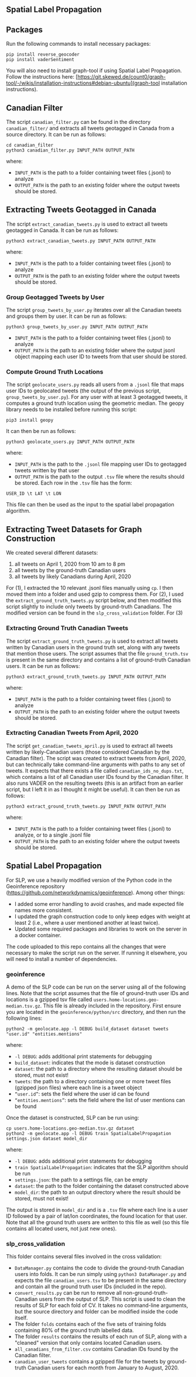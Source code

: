 ## Spatial Label Propagation

## Packages

Run the following commands to install necessary packages:
```
pip install reverse_geocoder
pip install vaderSentiment
```
You will also need to install graph-tool if using Spatial Label Propagation. Follow the instructions here: [https://git.skewed.de/count0/graph-tool/-/wikis/installation-instructions#debian-ubuntu](graph-tool installation instructions).

## Canadian Filter 

The script `canadian_filter.py` can be found in the directory `canadian_filter/` and extracts all tweets geotagged in Canada from a source directory. It can be run as follows:
```
cd canadian_filter
python3 canadian_filter.py INPUT_PATH OUTPUT_PATH
```
where:
* `INPUT_PATH` is the path to a folder containing tweet files (.jsonl) to analyze 
* `OUTPUT_PATH` is the path to an existing folder where the output tweets should be stored.

## Extracting Tweets Geotagged in Canada

The script `extract_canadian_tweets.py` is used to extract all tweets geotagged in Canada. It can be run as follows:
```
python3 extract_canadian_tweets.py INPUT_PATH OUTPUT_PATH
```
where:
* `INPUT_PATH` is the path to a folder containing tweet files (.jsonl) to analyze 
* `OUTPUT_PATH` is the path to an existing folder where the output tweets should be stored.

### Group Geotagged Tweets by User

The script `group_tweets_by_user.py` iterates over all the Canadian tweets and groups them by user. It can be run as follows:
```
python3 group_tweets_by_user.py INPUT_PATH OUTPUT_PATH
```
* `INPUT_PATH` is the path to a folder containing tweet files (.jsonl) to analyze 
* `OUTPUT_PATH` is the path to an existing folder where the output jsonl object mapping each user ID to tweets from that user should be stored.

### Compute Ground Truth Locations

The script `geolocate_users.py` reads all users from a `.jsonl` file that maps user IDs to geolocated tweets (the output of the previous script, `group_tweets_by_user.py`). For any user with at least 3 geotagged tweets, it computes a ground truth location using the geometric median. The geopy library needs to be installed before running this script:
```
pip3 install geopy
```
It can then be run as follows:
```
python3 geolocate_users.py INPUT_PATH OUTPUT_PATH
```
where:
* `INPUT_PATH` is the path to the `.jsonl` file mapping user IDs to geotagged tweets written by that user
* `OUTPUT_PATH` is the path to the output `.tsv` file where the results should be stored. Each row in the `.tsv` file has the form:
```
USER_ID \t LAT \t LON
```
This file can then be used as the input to the spatial label propagation algorithm.

## Extracting Tweet Datasets for Graph Construction

We created several different datasets:
1. all tweets on April 1, 2020 from 10 am to 8 pm
2. all tweets by the ground-truth Canadian users
3. all tweets by likely Canadians during April, 2020

For (1), I extracted the 10 relevant .jsonl files manually using `cp`. I then moved them into a folder and used gzip to compress them. For (2), I used the `extract_ground_truth_tweets.py` script below, and then modified this script slightly to include only tweets by ground-truth Canadians. The modified version can be found in the `slp_cross_validation` folder. For (3) 

### Extracting Ground Truth Canadian Tweets

The script `extract_ground_truth_tweets.py` is used to extract all tweets written by Canadian users in the ground truth set, along with any tweets that mention those users. The script assumes that the file `ground_truth.tsv` is present in the same directory and contains a list of ground-truth Canadian users. It can be run as follows:
```
python3 extract_ground_truth_tweets.py INPUT_PATH OUTPUT_PATH
```
where:
* `INPUT_PATH` is the path to a folder containing tweet files (.jsonl) to analyze 
* `OUTPUT_PATH` is the path to an existing folder where the output tweets should be stored.

### Extracting Canadian Tweets From April, 2020

The script `get_canadian_tweets_april.py` is used to extract all tweets written by likely-Canadian users (those considered Canadian by the Canadian filter). The script was created to extract tweets from April, 2020, but can technically take command-line arguments with paths to any set of tweets. It expects that there exists a file called `canadian_ids_no_dups.txt`, which contains a list of all Canadian user IDs found by the Canadian filter. It also runs VADER on the resulting tweets (this is an artifact from an earlier script, but I left it in as I thought it might be useful). It can then be run as follows:
```
python3 extract_ground_truth_tweets.py INPUT_PATH OUTPUT_PATH
```
where:
* `INPUT_PATH` is the path to a folder containing tweet files (.jsonl) to analyze, or to a single .jsonl file
* `OUTPUT_PATH` is the path to an existing folder where the output tweets should be stored.

## Spatial Label Propagation

For SLP, we use a heavily modified version of the Python code in the Geoinference repository (https://github.com/networkdynamics/geoinference). Among other things:
* I added some error handling to avoid crashes, and made expected file names more consistent.
* I updated the graph construction code to only keep edges with weight at least 2 (i.e., where a user mentioned another at least twice).
* Updated some required packages and libraries to work on the server in a docker container.

The code uploaded to this repo contains all the changes that were necessary to make the script run on the server. If running it elsewhere, you will need to install a number of dependencies. 

### geoinference

A demo of the SLP code can be run on the server using all of the following lines. Note that the script assumes that the file of ground-truth user IDs and locations is a gzipped tsv file called `users.home-locations.geo-median.tsv.gz`. This file is already included in the repository. First ensure you are located in the `geoinference/python/src` directory, and then run the following lines:
```
python2 -m geolocate.app -l DEBUG build_dataset dataset tweets "user.id" "entities.mentions"
```
where:
* `-l DEBUG`: adds additional print statements for debugging
* `build_dataset`: indicates that the mode is dataset construction
* `dataset`: the path to a directory where the resulting dataset should be stored, must not exist!
* `tweets`: the path to a directory containing one or more tweet files (gzipped json files) where each line is a tweet object
* `“user.id”`: sets the field where the user id can be found
* `“entities.mentions”`: sets the field where the list of user mentions can be found

Once the dataset is constructed, SLP can be run using:
```
cp users.home-locations.geo-median.tsv.gz dataset
python2 -m geolocate.app -l DEBUG train SpatialLabelPropagation settings.json dataset model_dir
```
where:
* `-l DEBUG`: adds additional print statements for debugging
* `train SpatialLabelPropagation`: indicates that the SLP algorithm should be run
* `settings.json`: the path to a settings file, can be empty
* `dataset`: the path to the folder containing the dataset constructed above
* `model_dir`: the path to an output directory where the result should be stored, must not exist!

The output is stored in `model_dir` and is a `.tsv` file where each line is a user ID followed by a pair of lat/lon coordinates, the found location for that user. Note that all the ground truth users are written to this file as well (so this file contains all located users, not just new ones).

### slp_cross_validation

This folder contains several files involved in the cross validation:
* `DataManager.py` contains the code to divide the ground-truth Canadian users into folds. It can be run simply using `python3 DataManager.py` and expects the file `canadian_users.tsv` to be present in the same directory and contain all the ground truth user IDs (included in the repo).
* `convert_results.py` can be run to remove all non-ground-truth-Canadian users from the output of SLP. This script is used to clean the results of SLP for each fold of CV. It takes no command-line arguments, but the source directory and folder can be modified inside the code itself.
* The folder `folds` contains each of the five sets of training folds containing 80% of the ground truth labelled data.
* The folder `results` contains the results of each run of SLP, along with a "cleaned" version that only contains located Canadian users.
* `all_canadians_from_filter.csv` contains Canadian IDs found by the Canadian filter.
* `canadian_user_tweets` contains a gzipped file for the tweets by ground-truth Canadian users for each month from January to August, 2020.
